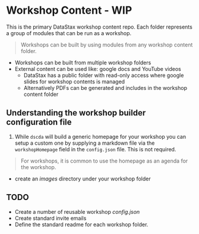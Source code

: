 # Workshop Content - WIP
This is the primary DataStax workshop content repo. Each folder represents a group of modules that can be run as a workshop. 

> Workshops can be built by using modules from any workshop content folder.

* Workshops can be built from multiple workshop folders
* External content can be used like: google docs and YouTube videos
  * DataStax has a public folder with read-only access where google slides for workshop contents is managed
  * Alternatively PDFs can be generated and includes in the workshop content folder

## Understanding the workshop builder configuration file

1. While `dscda` will build a generic homepage for your workshop you can setup a custom one by supplying a markdown file via the `workshopHomepage` field in the `config.json` file. This is not required.

> For workshops, it is common to use the homepage as an agenda for the workshop.

* create an *images* directory under your workshop folder

## TODO
* Create a number of reusable workshop *config.json*
* Create standard invite emails
* Define the standard readme for each workshop folder. 